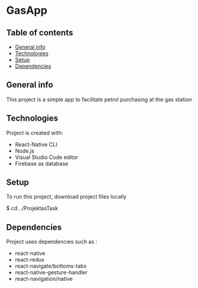 # GasApp
## Table of contents
* [General info](#general-info)
* [Technologies](#technologies)
* [Setup](#setup)
* [Dependencies](#dependencies)

## General info
This project is a simple app to facilitate petrol purchasing at the gas station

## Technologies
Project is created with:
* React-Native CLI
* Node.js
* Visual Studio Code editor
* Firebase as database

## Setup
To run this project, download project files locally

$ cd ../ProjektasTask

## Dependencies
Project uses dependencies such as :
* react-native
* react-redux
* react-navigate/bottoms-tabs
* react-native-gesture-handler
* react-navigation/native
